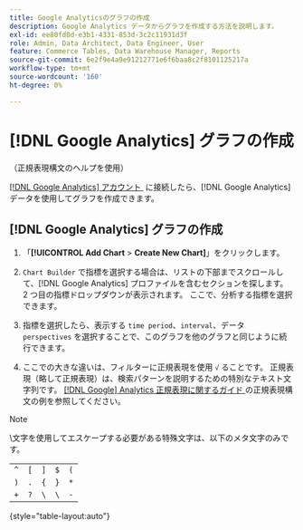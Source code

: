 ```yaml
---
title: Google Analyticsのグラフの作成
description: Google Analytics データからグラフを作成する方法を説明します。
exl-id: ee80fd0d-e3b1-4331-853d-3c2c11931d3f
role: Admin, Data Architect, Data Engineer, User
feature: Commerce Tables, Data Warehouse Manager, Reports
source-git-commit: 6e2f9e4a9e91212771e6f6baa8c2f8101125217a
workflow-type: tm+mt
source-wordcount: '160'
ht-degree: 0%

---
```


# [!DNL Google Analytics] グラフの作成

（正規表現構文のヘルプを使用）

[[!DNL Google Analytics]  アカウント &#x200B;](../../data-analyst/importing-data/integrations/google-analytics.md) に接続したら、[!DNL Google Analytics] データを使用してグラフを作成できます。

## [!DNL Google Analytics] グラフの作成

1. 「**[!UICONTROL Add Chart** > **Create New Chart]**」をクリックします。

1. `Chart Builder` で指標を選択する場合は、リストの下部までスクロールして、[!DNL Google Analytics] プロファイルを含むセクションを探します。 2 つ目の指標ドロップダウンが表示されます。 ここで、分析する指標を選択できます。

1. 指標を選択したら、表示する `time period`、`interval`、データ `perspectives` を選択することで、このグラフを他のグラフと同じように続行できます。

1. ここでの大きな違いは、フィルターに正規表現を使用 `√` ることです。 正規表現（略して正規表現）は、検索パターンを説明するための特別なテキスト文字列です。 [[!DNL Google] Analytics 正規表現に関するガイド &#x200B;](https://support.google.com/analytics/answer/1034324?hl=en) の正規表現構文の例を参照してください。

>[!NOTE]
>
>\文字を使用してエスケープする必要がある特殊文字は、以下のメタ文字のみです。

| | | | | |
|-----|-----|-----|-----|-----|
| `^` | `[` | `]` | `$` | `(` |
| `)` | `.` | `{` | `}` | `*` |
| `+` | `?` | `\` | `\` | `-` |

{style="table-layout:auto"}
